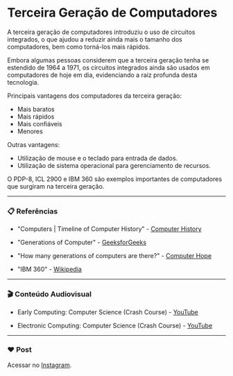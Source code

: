 # Terceira Geração de Computadores

A terceira geração de computadores introduziu o uso de circuitos integrados, o que ajudou a reduzir ainda mais o tamanho dos computadores, bem como torná-los mais rápidos.

Embora algumas pessoas considerem que a terceira geração tenha se estendido de 1964 a 1971, os circuitos integrados ainda são usados em computadores de hoje em dia, evidenciando a raiz profunda desta tecnologia.

Principais vantagens dos computadores da terceira geração:

- Mais baratos
- Mais rápidos
- Mais confiáveis
- Menores

Outras vantagens:

- Utilização de mouse e o teclado para entrada de dados.
- Utilização de sistema operacional para gerenciamento de recursos.

O PDP-8, ICL 2900 e IBM 360 são exemplos importantes de computadores que surgiram na terceira geração.

---

### 📋 Referências

- "Computers | Timeline of Computer History" - [Computer History](https://www.computerhistory.org/timeline/computers/)

- "Generations of Computer" - [GeeksforGeeks](https://www.geeksforgeeks.org/generations-of-computer/)

- "How many generations of computers are there?" - [Computer Hope](https://www.computerhope.com/issues/ch001921.htm)

- "IBM 360" - [Wikipedia](https://pt.wikipedia.org/wiki/IBM_System/360)

---

### 🎬 Conteúdo Audiovisual

- Early Computing: Computer Science (Crash Course) - [YouTube](https://www.youtube.com/watch?v=O5nskjZ_GoI)

- Electronic Computing: Computer Science (Crash Course) - [YouTube](https://www.youtube.com/watch?v=LN0ucKNX0hc)

---

### :heart: Post

Acessar no [Instagram](https://www.instagram.com/p/CK9Kp-5sfta/).

